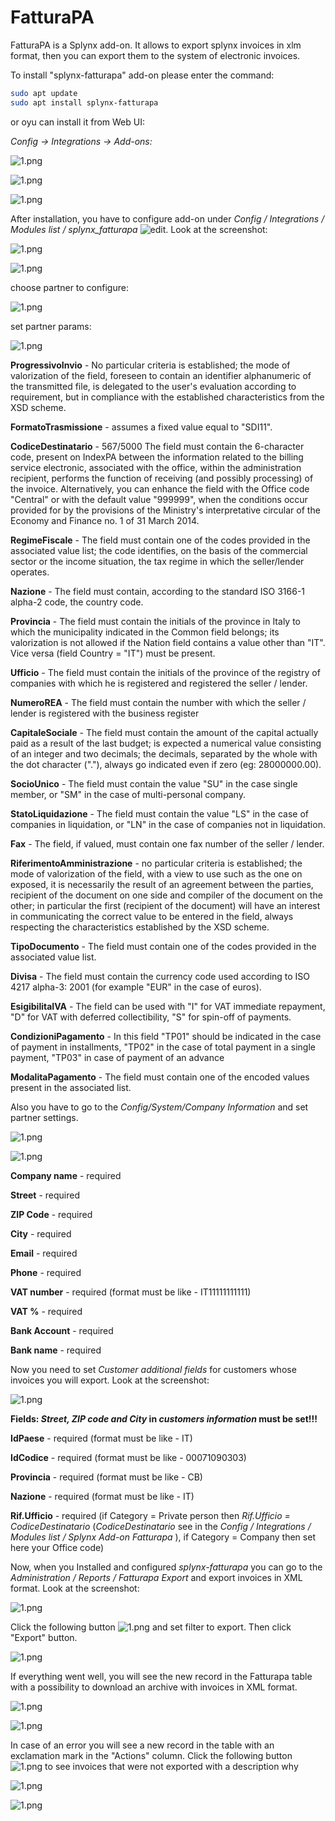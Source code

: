 FatturaPA
=========

FatturaPA is a Splynx add-on. It allows to export splynx invoices in xlm format, then you can export them to the system of electronic invoices.

To install "splynx-fatturapa" add-on please enter the command:

```bash
sudo apt update
sudo apt install splynx-fatturapa
```
or oyu can install it from Web UI:

*Config -> Integrations -> Add-ons:*

![1.png](0.png)

![1.png](1.png)

![1.png](4.png)

After installation, you have to configure add-on under *Config / Integrations / Modules list / splynx_fatturapa* <icon class="image-icon">![edit](2.png)</icon>.
Look at the screenshot:

![1.png](5.png)

![1.png](6.png)

choose partner to configure:

![1.png](7.png)

set partner params:

![1.png](8.1.png)

**ProgressivoInvio** - No particular criteria is established; the mode of valorization of the field, foreseen to contain an identifier alphanumeric of the transmitted file, is delegated to the user's evaluation according to requirement, but in compliance with the established characteristics from the XSD scheme.

**FormatoTrasmissione** - assumes a fixed value equal to "SDI11".

**CodiceDestinatario** - 567/5000 The field must contain the 6-character code, present on IndexPA between the information related to the billing service electronic, associated with the office, within the administration recipient, performs the function of receiving (and possibly processing) of the invoice. Alternatively, you can enhance the field with the Office code "Central" or with the default value "999999", when the conditions occur provided for by the provisions of the Ministry's interpretative circular of the Economy and Finance no. 1 of 31 March 2014.


**RegimeFiscale** - The field must contain one of the codes provided in the associated value list; the code identifies, on the basis of the commercial sector or the income situation, the tax regime in which the seller/lender operates.

**Nazione** - The field must contain, according to the standard ISO 3166-1 alpha-2 code, the country code.

**Provincia** - The field must contain the initials of the province in Italy to which the municipality indicated in the Common field belongs; its valorization is not allowed if the Nation field   contains a value other than "IT". Vice versa (field Country = "IT") must be present.

**Ufficio** - The field must contain the initials of the province of the registry of companies with which he is registered and registered the seller / lender.

**NumeroREA** - The field must contain the number with which the seller / lender is registered with the business register

**CapitaleSociale** - The field must contain the amount of the capital actually paid as a result of the last budget; is expected a numerical value consisting of an integer and two decimals; the decimals, separated by the whole with the dot character ("."), always go indicated even if zero (eg: 28000000.00).

**SocioUnico** - The field must contain the value "SU" in the case single member, or "SM" in the case of multi-personal company.

**StatoLiquidazione** - The field must contain the value "LS" in the case of companies in liquidation, or "LN" in the case of companies not in liquidation.

**Fax** - The field, if valued, must contain one fax number of the seller / lender.

**RiferimentoAmministrazione** - no particular criteria is established; the mode of valorization of the field, with a view to use such as the one on exposed, it is necessarily the result of an agreement between the parties, recipient of the document on one side and compiler of the document on the other; in particular the first (recipient of the document) will have an interest in communicating the correct value to be entered in the field, always respecting the characteristics established by the XSD scheme.

**TipoDocumento** - The field must contain one of the codes provided in the associated value list.

**Divisa** - The field must contain the currency code used according to ISO 4217 alpha-3: 2001 (for example "EUR" in the case of euros).

**EsigibilitaIVA** - The field can be used with "I" for VAT immediate repayment, "D" for VAT with deferred collectibility, "S" for spin-off of payments.

**CondizioniPagamento** - In this field "TP01" should be indicated in the case of payment in installments, "TP02" in the case of total payment in a single payment, "TP03" in case of payment of an advance

**ModalitaPagamento** - The field must contain one of the encoded values present in the associated list.

Also you have to go to the *Config/System/Company Information* and set partner settings.

![1.png](9.png)

![1.png](10.png)

**Company name** - required

**Street** - required

**ZIP Code** - required

**City** - required

**Email** - required

**Phone** - required

**VAT number** - required (format must be like - IT11111111111)

**VAT %** - required

**Bank Account** - required

**Bank name** - required

Now you need to set *Customer additional fields* for customers whose invoices you will export. Look at the screenshot:

![1.png](11.png)

**Fields: _Street, ZIP code and City_ in _customers information_ must be set!!!**

**IdPaese** - required  (format must be like - IT)

**IdCodice** - required (format must be like - 00071090303)

**Provincia** - required (format must be like - CB)

**Nazione** - required (format must be like - IT)

**Rif.Ufficio** - required (if Category = Private person then _Rif.Ufficio = CodiceDestinatario_ (_CodiceDestinatario_ see in the _Config / Integrations / Modules list / Splynx Add-on Fatturapa_
), if Category = Company then set here your Office code)

Now, when you Installed and configured _splynx-fatturapa_ you can go to the _Administration / Reports / Fatturapa Export_ and export invoices in XML format. Look at the screenshot:

![1.png](12.png)

Click the following button <icon class="image-icon">![1.png](16.png)</icon> and set filter to export. Then click "Export" button.

![1.png](13.png)

If everything went well,  you will see the new record in the Fatturapa table with a possibility to download an archive with invoices in XML format.

![1.png](14.png)

![1.png](15.png)

In case of an error you will see a new record in the table with an exclamation mark in the "Actions" column. Click the following button <icon class="image-icon">![1.png](17.png)</icon> to see invoices that were not exported with a description why

![1.png](18.png)

![1.png](19.png)
